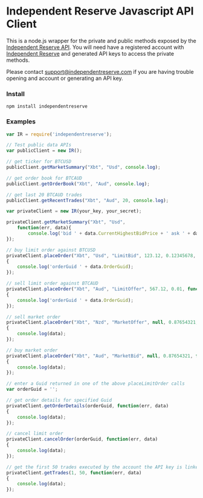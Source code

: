 Independent Reserve Javascript API Client
===============

This is a node.js wrapper for the private and public methods exposed by the [Independent Reserve API](https://www.independentreserve.com/API).
You will need have a registered account with [Independent Reserve](https://www.independentreserve.com) and generated API keys to access the private methods.

Please contact support@independentreserve.com if you are having trouble opening and account or generating an API key. 

### Install

`npm install independentreserve`

### Examples

```js
var IR = require('independentreserve');

// Test public data APIs
var publicClient = new IR();

// get ticker for BTCUSD
publicClient.getMarketSummary("Xbt", "Usd", console.log);

// get order book for BTCAUD
publicClient.getOrderBook("Xbt", "Aud", console.log);

// get last 20 BTCAUD trades
publicClient.getRecentTrades("Xbt", "Aud", 20, console.log);

var privateClient = new IR(your_key, your_secret);

privateClient.getMarketSummary("Xbt", "Usd",
	function(err, data){
		console.log('bid ' + data.CurrentHighestBidPrice + ' ask ' + data.CurrentLowestOfferPrice);
});

// buy limit order against BTCUSD
privateClient.placeOrder("Xbt", "Usd", "LimitBid", 123.12, 0.12345678, function(err, data)
{
    console.log('orderGuid ' + data.OrderGuid);
});

// sell limit order against BTCAUD
privateClient.placeOrder("Xbt", "Aud", "LimitOffer", 567.12, 0.01, function(err, data)
{
    console.log('orderGuid ' + data.OrderGuid);
});

// sell market order
privateClient.placeOrder("Xbt", "Nzd", "MarketOffer", null, 0.87654321, function(err, data)
{
    console.log(data);
});

// buy market order
privateClient.placeOrder("Xbt", "Aud", "MarketBid", null, 0.87654321, function(err, data)
{
    console.log(data);
});

// enter a Guid returned in one of the above placeLimitOrder calls
var orderGuid = '';

// get order details for specified Guid
privateClient.getOrderDetails(orderGuid, function(err, data)
{
    console.log(data);
});

// cancel limit order
privateClient.cancelOrder(orderGuid, function(err, data)
{
    console.log(data);
});

// get the first 50 trades executed by the account the API key is linked to
privateClient.getTrades(1, 50, function(err, data)
{
    console.log(data);
});
```